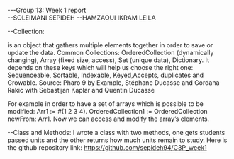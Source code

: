 ---Group 13: Week 1 report  
--SOLEIMANI 	SEPIDEH	
--HAMZAOUI	IKRAM LEILA

--Collection:

is an object that gathers multiple elements together in order to save or update the data.
Common Collections: OrderedCollection (dynamically changing), Array (fixed size, access), Set (unique data), Dictionary.
It depends on these keys which will help us choose the right one: Sequenceable, Sortable, Indexable, Keyed,Accepts, duplicates and Growable.
Source: Pharo 9 by Example, Stéphane Ducasse and Gordana Rakic with Sebastijan Kaplar and Quentin Ducasse

For example in  order to have a set of arrays which is possible to be modified:
Arr1 := #(1 2 3 4).
OrderedCollection1 := OrderedCollection newFrom: Arr1. 
Now we can access and modify the array’s elements.

--Class and Methods:
I wrote a class with two methods, one gets students passed units and the other returns how much units remain to study.
Here is the github repository link:
https://github.com/sepideh94/C3P_week1


